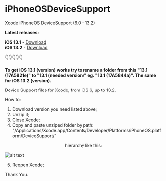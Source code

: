 # iPhoneOSDeviceSupport
Xcode iPhoneOS DeviceSupport (6.0 - 13.2)

**Latest releases:**</br>

**iOS 13.1** - [Download](https://github.com/filsv/iPhoneOSDeviceSupport/raw/master/13.1.zip) </br>
**iOS 13.2** - [Download](https://github.com/filsv/iPhoneOSDeviceSupport/raw/master/13.2.zip)

👇👇👇👇👇
</br>
</br>
**To get iOS 13.1 (version) works try to rename a folder from this "13.1 (17A5821e)" to "13.1 (needed version)" eg. "13.1 (17A5844a)".
The same for iOS 13.2 (version).**

Device Support files for Xcode, from iOS 6, up to 13.2.

How to:

1) Download version you need listed above;
2) Unzip it;
3) Close Xcode;
4) Copy and paste unziped folder by path: "/Applications/Xcode.app/Contents/Developer/Platforms/iPhoneOS.platform/DeviceSupport/" 

<p align="center">hierarchy like this:</p>

![alt text](https://github.com/filsv/iPhoneOSDeviceSupport/raw/master/Screen%20Shot%202019-08-02%20at%2015.09.55.png)

5) Reopen Xcode;

Thank You.
